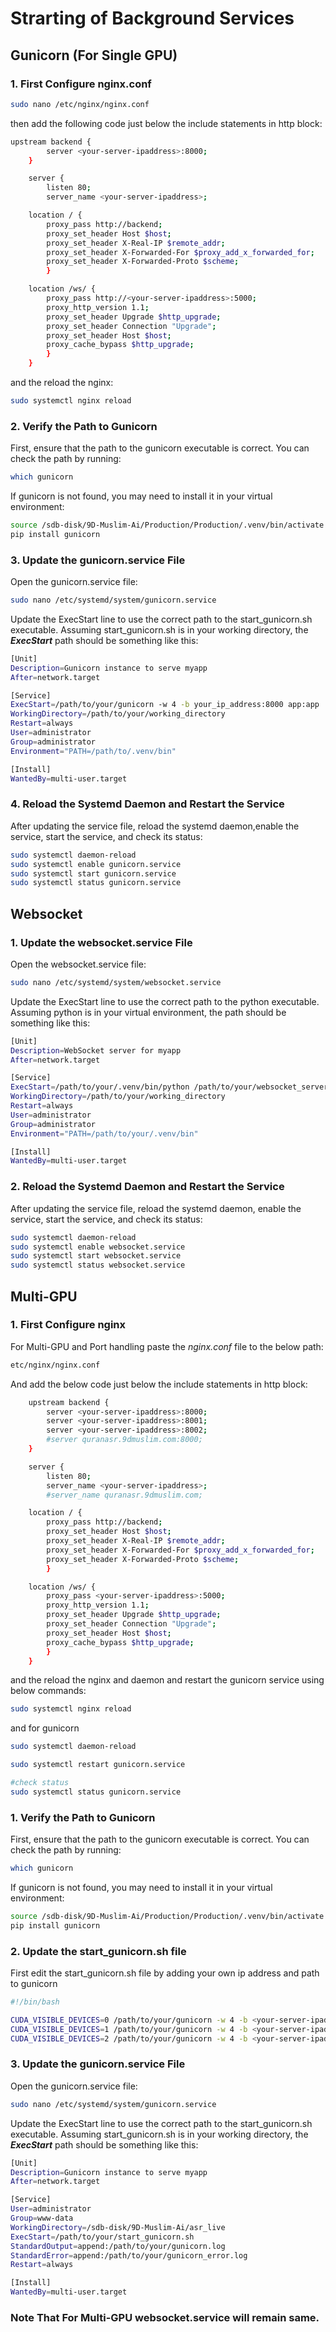 # Strarting of  Background Services
## Gunicorn (For Single GPU)

### 1. First Configure nginx.conf

```sh
sudo nano /etc/nginx/nginx.conf
```

then add the following code just below the include statements in http block:

```sh
upstream backend {
        server <your-server-ipaddress>:8000;
    }

    server {
        listen 80;
        server_name <your-server-ipaddress>;

    location / {
        proxy_pass http://backend;
        proxy_set_header Host $host;
        proxy_set_header X-Real-IP $remote_addr;
        proxy_set_header X-Forwarded-For $proxy_add_x_forwarded_for;
        proxy_set_header X-Forwarded-Proto $scheme;
        }

    location /ws/ {
        proxy_pass http://<your-server-ipaddress>:5000;
        proxy_http_version 1.1;
        proxy_set_header Upgrade $http_upgrade;
        proxy_set_header Connection "Upgrade";
        proxy_set_header Host $host;
        proxy_cache_bypass $http_upgrade;
        }
    }
```

and the reload the nginx:

```sh
sudo systemctl nginx reload
```

### 2. Verify the Path to Gunicorn

First, ensure that the path to the gunicorn executable is correct. You can check the path by running:

```sh
which gunicorn
```
If gunicorn is not found, you may need to install it in your virtual environment:

```sh
source /sdb-disk/9D-Muslim-Ai/Production/Production/.venv/bin/activate
pip install gunicorn
```

### 3. Update the gunicorn.service File

Open the gunicorn.service file:

```sh
sudo nano /etc/systemd/system/gunicorn.service
```
Update the ExecStart line to use the correct path to the start_gunicorn.sh executable. Assuming start_gunicorn.sh is in your working directory, the ***ExecStart*** path should be something like this:

```sh
[Unit]
Description=Gunicorn instance to serve myapp
After=network.target

[Service]
ExecStart=/path/to/your/gunicorn -w 4 -b your_ip_address:8000 app:app
WorkingDirectory=/path/to/your/working_directory
Restart=always
User=administrator
Group=administrator
Environment="PATH=/path/to/.venv/bin"

[Install]
WantedBy=multi-user.target
```

### 4. Reload the Systemd Daemon and Restart the Service

After updating the service file, reload the systemd daemon,enable the service, start the service, and check its status:

```sh
sudo systemctl daemon-reload
sudo systemctl enable gunicorn.service
sudo systemctl start gunicorn.service
sudo systemctl status gunicorn.service
```


## Websocket


### 1. Update the websocket.service File

Open the websocket.service file:

```sh
sudo nano /etc/systemd/system/websocket.service
```
Update the ExecStart line to use the correct path to the python executable. Assuming python is in your virtual environment, the path should be something like this:

```sh
[Unit]
Description=WebSocket server for myapp
After=network.target

[Service]
ExecStart=/path/to/your/.venv/bin/python /path/to/your/websocket_server.py
WorkingDirectory=/path/to/your/working_directory
Restart=always
User=administrator
Group=administrator
Environment="PATH=/path/to/your/.venv/bin"

[Install]
WantedBy=multi-user.target

```

### 2. Reload the Systemd Daemon and Restart the Service

After updating the service file, reload the systemd daemon, enable the service, start the service, and check its status:

```sh
sudo systemctl daemon-reload
sudo systemctl enable websocket.service
sudo systemctl start websocket.service
sudo systemctl status websocket.service
```


## Multi-GPU
### 1. First Configure nginx 
For Multi-GPU and Port handling paste the *nginx.conf* file to the below path:

```sh
etc/nginx/nginx.conf
```

And add the below code just below the include statements in http block:


```sh
    upstream backend {
        server <your-server-ipaddress>:8000;
	    server <your-server-ipaddress>:8001;
	    server <your-server-ipaddress>:8002;
	    #server quranasr.9dmuslim.com:8000;
    }

    server {
        listen 80;
        server_name <your-server-ipaddress>;
	    #server_name quranasr.9dmuslim.com;

    location / {
        proxy_pass http://backend;
        proxy_set_header Host $host;
        proxy_set_header X-Real-IP $remote_addr;
        proxy_set_header X-Forwarded-For $proxy_add_x_forwarded_for;
        proxy_set_header X-Forwarded-Proto $scheme;
        }

    location /ws/ {
        proxy_pass <your-server-ipaddress>:5000;
        proxy_http_version 1.1;
        proxy_set_header Upgrade $http_upgrade;
        proxy_set_header Connection "Upgrade";
        proxy_set_header Host $host;
        proxy_cache_bypass $http_upgrade;
        }
    }
```


and the reload the nginx and daemon and restart the gunicorn service using below commands:

~~~sh
sudo systemctl nginx reload
~~~
and for gunicorn
~~~sh
sudo systemctl daemon-reload

sudo systemctl restart gunicorn.service

#check status
sudo systemctl status gunicorn.service
~~~

### 1. Verify the Path to Gunicorn

First, ensure that the path to the gunicorn executable is correct. You can check the path by running:

```sh
which gunicorn
```
If gunicorn is not found, you may need to install it in your virtual environment:

```sh
source /sdb-disk/9D-Muslim-Ai/Production/Production/.venv/bin/activate
pip install gunicorn
```

### 2. Update the start_gunicorn.sh file

First edit the start_gunicorn.sh file by adding your own ip address and path to gunicorn

```sh
#!/bin/bash

CUDA_VISIBLE_DEVICES=0 /path/to/your/gunicorn -w 4 -b <your-server-ipaddress>:8000 app:app &
CUDA_VISIBLE_DEVICES=1 /path/to/your/gunicorn -w 4 -b <your-server-ipaddress>:8001 app:app &
CUDA_VISIBLE_DEVICES=2 /path/to/your/gunicorn -w 4 -b <your-server-ipaddress>:8002 app:app
```

### 3. Update the gunicorn.service File

Open the gunicorn.service file:

```sh
sudo nano /etc/systemd/system/gunicorn.service
```
Update the ExecStart line to use the correct path to the start_gunicorn.sh executable. Assuming start_gunicorn.sh is in your working directory, the ***ExecStart*** path should be something like this:

```sh
[Unit]
Description=Gunicorn instance to serve myapp
After=network.target

[Service]
User=administrator
Group=www-data
WorkingDirectory=/sdb-disk/9D-Muslim-Ai/asr_live
ExecStart=/path/to/your/start_gunicorn.sh
StandardOutput=append:/path/to/your/gunicorn.log
StandardError=append:/path/to/your/gunicorn_error.log
Restart=always

[Install]
WantedBy=multi-user.target
```


### **Note That For Multi-GPU websocket.service will remain same.**